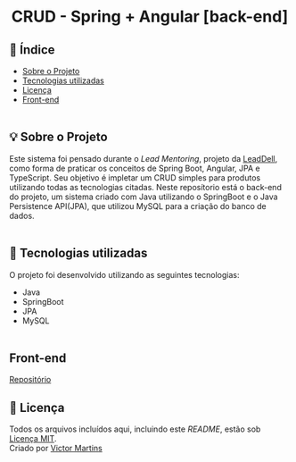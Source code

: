 
<div align="center">
  <br><br>
  
   # CRUD - Spring + Angular [back-end]
</div>

## 📑 Índice
- [Sobre o Projeto](#-sobre-o-projeto)
- [Tecnologias utilizadas](#-tecnologias-utilizadas)
- [Licença](#-licença)
- [Front-end](#front-end)
</br></br>

## 💡 Sobre o Projeto

Este sistema foi pensado durante o *Lead Mentoring*, projeto da [LeadDell](https://leadfortaleza.com.br/portal), como forma de praticar os conceitos de Spring Boot, Angular, JPA e TypeScript. Seu objetivo é impletar um CRUD simples para produtos utilizando todas as tecnologias citadas.
Neste reposítorio está o back-end do projeto, um sistema criado com Java utilizando o SpringBoot e o Java Persistence API(JPA), que utilizou MySQL para a criação do banco de dados. 
</br></br>
## 🚀 Tecnologias utilizadas

O projeto foi desenvolvido utilizando as seguintes tecnologias:

- Java
- SpringBoot
- JPA
- MySQL
<br><br> 

## Front-end
[Repositório](https://github.com/VictorM-Coder/CRUD_SPRING_ANGULAR--front-end)

## 📕 Licença

Todos os arquivos incluídos aqui, incluindo este _README_, estão sob [Licença MIT](./LICENSE).<br>
Criado por [Victor Martins](https://github.com/VictorM-Coder)



